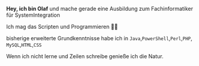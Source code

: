 **Hey, ich bin Olaf** und mache gerade eine Ausbildung zum Fachinformatiker für SystemIntegration

Ich mag das Scripten und Programmieren 
**👩‍🎓**

bisherige erweiterte Grundkenntnisse habe ich in `Java`,`PowerShell`,`Perl`,`PHP`, `MySQL`,`HTML`,`CSS`

Wenn ich nicht lerne und Zeilen schreibe genieße ich die Natur.

<!-- 
- 👋 Hi, I’m @S2pid030
- 👀 I’m interested in ...
- 🌱 I’m currently learning ...
- 💞️ I’m looking to collaborate on ...
- 📫 How to reach me ...
- ⚡ Fun fact: ...
-->
<!---
S2pid030/S2pid030 is a ✨ special ✨ repository because its `README.md` (this file) appears on your GitHub profile.
You can click the Preview link to take a look at your changes.
--->
